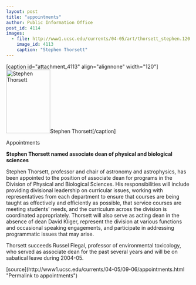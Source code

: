 ```yaml
---
layout: post
title: "appointments"
author: Public Information Office
post_id: 4114
images:
  - file: http://www1.ucsc.edu/currents/04-05/art/thorsett_stephen.120.jpg
    image_id: 4113
    caption: "Stephen Thorsett"
---
```


[caption id="attachment_4113" align="alignnone" width="120"]<a href="http://localhost/mysite/wp-content/uploads/2004/09/thorsett_stephen.120.jpg"><img class="size-full wp-image-4113" src="http://localhost/mysite/wp-content/uploads/2004/09/thorsett_stephen.120.jpg" alt="Stephen Thorsett" width="120" height="173" /></a>Stephen Thorsett[/caption]
<p class="pagehead">
  Appointments
</p>
<p class="sectionhead">
  <strong>Stephen Thorsett named associate dean of physical and biological sciences</strong>
</p>
<p>
  Stephen Thorsett, professor and chair of astronomy and astrophysics, has been appointed to the position of associate dean for programs in the Division of Physical and Biological Sciences. His responsibilities will include providing divisional leadership on curricular issues, working with representatives from each department to ensure that courses are being taught as effectively and efficiently as possible, that service courses are meeting students' needs, and the curriculum across the division is coordinated appropriately. Thorsett will also serve as acting dean in the absence of dean David Kliger, represent the division at various functions and occasional speaking engagements, and participate in addressing programmatic issues that may arise.
</p>Thorsett succeeds Russel Flegal, professor of environmental toxicology, who served as associate dean for the past several years and will be on sabatical leave during 2004-05.
<p>

</p>
[source](http://www1.ucsc.edu/currents/04-05/09-06/appointments.html "Permalink to appointments")
